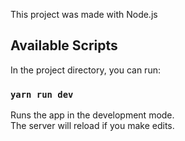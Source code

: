 This project was made with Node.js

## Available Scripts

In the project directory, you can run:

### `yarn run dev`

Runs the app in the development mode.<br />
The server will reload if you make edits.<br />